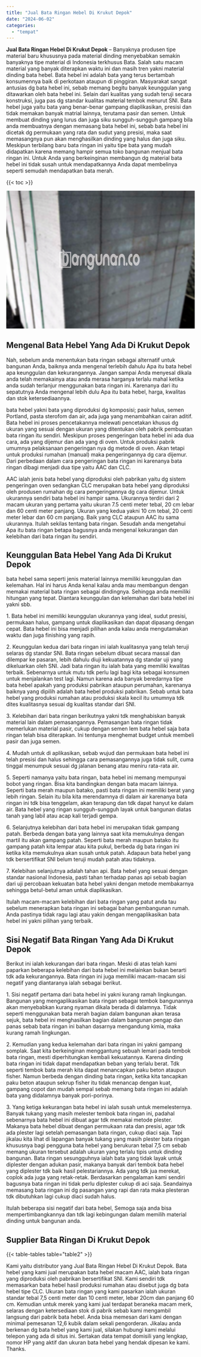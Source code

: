 ```yaml
---
title: "Jual Bata Ringan Hebel Di Krukut Depok"
date: "2024-06-02"
categories: 
  - "tempat"
---
```


**Jual Bata Ringan Hebel Di Krukut Depok** – Banyaknya produsen tipe material baru khususnya pada material dinding menyebabkan semakin banyaknya tipe material di Indonesia terkhusus Bata. Salah satu macam material yang banyak diterapkan waktu ini dan masih tren yakni material dinding bata hebel. Bata hebel ini adalah bata yang terus bertambah konsumennya baik di perkotaan ataupun di pinggiran. Masyarakat sangat antusias dg bata hebel ini, sebab memang begitu banyak keunggulan yang ditawarkan oleh bata hebel ini. Selain dari kualitas yang sudah teruji secara konstruksi, juga pas dg standar kualitas material tembok menurut SNI. Bata hebel juga yaitu bata yang benar-benar gampang diaplikasikan, presisi dan tidak memakan banyak matrial lainnya, terutama pasir dan semen. Untuk membuat dinding yang lurus dan juga siku sungguh-sungguh gampang bila anda membuatnya dengan memasang bata hebel ini, sebab bata hebel ini dicetak dg permukaan yang rata dan sudut yang presisi, maka saat memasangnya pun akan menghasilkan dinding yang halus dan juga siku. Meskipun terbilang baru bata ringan ini yaitu tipe bata yang mudah didapatkan karena memang hampir semua toko bangunan menjual bata ringan ini. Untuk Anda yang berkeinginan membangun dg material bata hebel ini tidak susah untuk mendapatkannya Anda dapat membelinya seperti semudah mendapatkan bata merah.

{{< toc >}}

![Jual Bata Ringan Hebel Di Krukut Depok](/images/jual-hebel-murah-14.png)

## Mengenal Bata Hebel Yang Ada Di Krukut Depok

Nah, sebelum anda menentukan bata ringan sebagai alternatif untuk bangunan Anda, baiknya anda mengenal terlebih dahulu Apa itu bata hebel apa keunggulan dan kekurangannya. Jangan sampai Anda menyesal dikala anda telah memakainya atau anda merasa harganya terlalu mahal ketika anda sudah terlanjur menggunakan bata ringan ini. Karenanya dari itu sepatutnya Anda mengenal lebih dulu Apa itu bata hebel, harga, kwalitas dan stok ketersediaannya.

bata hebel yakni bata yang diproduksi dg komposisi; pasir halus, semen Portland, pasta sterofom dan air, ada juga yang menambahkan cairan aditif. Bata hebel ini proses pencetakannya melewati pencetakan khusus dg ukuran yang sesuai dengan ukuran yang ditentukan oleh pabrik pembuatan bata ringan itu sendiri. Meskipun proses pengeringan bata hebel ini ada dua cara, ada yang dijemur dan ada yang di oven. Untuk produksi pabrik umumnya pelaksanaan pengeringan nya dg metode di oven. Akan tetapi untuk produksi rumahan (manual) maka pengeringannya dg cara dijemur. Dari perbedaan dalam cara pengeringan bata ringan ini karenanya bata ringan dibagi menjadi dua tipe yaitu AAC dan CLC.

AAC ialah jenis bata hebel yang diproduksi oleh pabrikan yaitu dg sistem pengeringan oven sedangkan CLC merupakan bata hebel yang diproduksi oleh produsen rumahan dg cara pengeringannya dg cara dijemur. Untuk ukurannya sendiri bata hebel ini hampir sama. Ukurannya terdiri dari 2 macam ukuran yang pertama yaitu ukuran 7.5 centi meter tebal, 20 cm lebar dan 60 centi meter panjang. Ukuran yang kedua yakni 10 cm tebal, 20 centi meter lebar dan 60 cm panjang. Baik yang CLC ataupun AAC itu sama ukurannya. Itulah sekilas tentang bata ringan. Sesudah anda mengetahui Apa itu bata ringan betapa bagusnya anda mengenal kekurangan dan kelebihan dari bata ringan itu sendiri.

## Keunggulan Bata Hebel Yang Ada Di Krukut Depok

bata hebel sama seperti jenis material lainnya memiliki keunggulan dan kelemahan. Hal ini harus Anda kenal kalau anda mau membangun dengan memakai material bata ringan sebagai dindingnya. Sehingga anda memiliki hitungan yang tepat. Diantara keunggulan dan kelemahan dari bata hebel ini yakni sbb.

1\. Bata hebel ini memiliki keunggulan ukurannya yang ideal, sudut presisi, permukaan halus, gampang untuk diaplikasikan dan dapat dipasang dengan cepat. Bata hebel ini bisa menjadi pilihan anda kalau anda mengutamakan waktu dan juga finishing yang rapih.

2\. Keunggulan kedua dari bata ringan ini ialah kualitasnya yang telah teruji selaras dg standar SNI. Bata ringan sebelum dibuat secara massal dan dilempar ke pasaran, lebih dahulu diuji kekuatannya dg standar uji yang dikeluarkan oleh SNI. Jadi bata ringan itu ialah bata yang memiliki kwalitas terbaik. Sebenarnya untuk mutu tdk perlu lagi bagi kita sebagai konsumen untuk menjalankan test lagi. Namun karena ada banyak beredarnya tipe bata hebel apakah yang produksi pabrikan ataupun perumahan, karenanya baiknya yang dipilih adalah bata hebel produksi pabrikan. Sebab untuk bata hebel yang produksi rumahan atau produksi skala kecil itu umumnya tdk dites kualitasnya sesuai dg kualitas standar dari SNI.

3\. Kelebihan dari bata ringan berikutnya yakni tdk menghabiskan banyak material lain dalam pemasangannya. Pemasangan bata ringan tidak memerlukan material pasir, cukup dengan semen lem bata hebel saja bata ringan telah bisa diterapkan. Ini tentunya menghemat budget untuk membeli pasir dan juga semen.

4\. Mudah untuk di aplikasikan, sebab wujud dan permukaan bata hebel ini telah presisi dan halus sehingga cara pemasangannya juga tidak sulit, cuma tinggal menumpuk sesuai dg jalanan benang atau meniru rata-rata air.

5\. Seperti namanya yaitu bata ringan, bata hebel ini memang mempunyai bobot yang ringan. Bisa kita bandingkan dengan bata macam lainnya. Seperti bata merah maupun batako, pasti bata ringan ini memiliki berat yang lebih ringan. Selain itu bila kita merendamnya di dalam air karenanya bata ringan ini tdk bisa tenggelam, akan terapung dan tdk dapat hanyut ke dalam air. Bata hebel yang ringan sungguh-sungguh layak untuk bangunan diatas tanah yang labil atau acap kali terjadi gempa.

6\. Selanjutnya kelebihan dari bata hebel ini merupakan tidak gampang patah. Berbeda dengan bata yang lainnya saat kita memukulnya dengan martil itu akan gampang patah. Seperti bata merah maupun batako itu gampang patah kita lempar atau kita pukul, berbeda dg bata ringan ini ketika kita memukulnya akan susah untuk patah. Adapaun bata hebel yang tdk bersertifikat SNI belum teruji mudah patah atau tidaknya.

7\. Kelebihan selanjutnya adalah tahan api. Bata hebel yang sesuai dengan standar nasional Indonesia, pasti tahan terhadap panas api sebab bagian dari uji percobaan kekuatan bata hebel yakni dengan metode membakarnya sehingga betul-betul aman untuk diaplikasikan.

Itulah macam-macam kelebihan dari bata ringan yang patut anda tau sebelum menerapkan bata ringan ini sebagai bahan pembangunan rumah. Anda pastinya tidak ragu lagi atau yakin dengan mengaplikasikan bata hebel ini yakni pilihan yang terbaik.

## Sisi Negatif Bata Ringan Yang Ada Di Krukut Depok

Berikut ini ialah kekurangan dari bata ringan. Meski di atas telah kami paparkan beberapa kelebihan dari bata hebel ini melainkan bukan berarti tdk ada kekurangannya. Bata ringan ini juga memiliki macam-macam sisi negatif yang diantaranya ialah sebagai berikut.

1\. Sisi negatif pertama dari bata hebel ini yakni kurang ramah lingkungan. Bangunan yang mengaplikasikan bata ringan sebagai tembok bangunannya akan menyebabkan kurang nyaman dikala berada di dalamnya. Tidak seperti menggunakan bata merah bagian dalam bangunan akan terasa sejuk, bata hebel ini menghasilkan bagian dalam bangunan pengap dan panas sebab bata ringan ini bahan dasarnya mengandung kimia, maka kurang ramah lingkungan.

2\. Kemudian yang kedua kelemahan dari bata ringan ini yakni gampang somplak. Saat kita berkeinginan menggantung sebuah lemari pada tembok bata ringan, mesti diperhitungkan kembali kekuatannya. Karena dinding bata ringan ini tidak dapat mendapatkan beban yang terlalu berat. Tdk seperti tembok bata merah kita dapat menancapkan paku beton ataupun fisher. Namun berbeda dengan dinding bata ringan, ketika kita tancapkan paku beton ataupun sekrup fisher itu tidak menancap dengan kuat, gampang copot dan mudah sempal sebab memang bata ringan ini adalah bata yang didalamnya banyak pori-porinya.

3\. Yang ketiga kekurangan bata hebel ini ialah susah untuk memelesternya. Banyak tukang yang masih melester tembok bata ringan ini, padahal sebenarnya bata hebel ini dibuat agar tdk memakai metode plester. Makanya bata hebel dibuat dengan permukaan rata dan presisi, agar tdk ada plester lagi setelah pemasangan bata ringan, cukup diaci saja. Tapi jikalau kita lihat di lapangan banyak tukang yang masih plester bata ringan khususnya bagi pengguna bata hebel yang berukuran tebal 7,5 cm sebab memang ukuran tersebut adalah ukuran yang terlalu tipis untuk dinding bangunan. Bata ringan sesungguhnya ialah bata yang tidak layak untuk diplester dengan adukan pasir, makanya banyak dari tembok bata hebel yang diplester tdk baik hasil pelestariannya. Ada yang tdk jua merekat, coplok ada juga yang retak-retak. Berdasarkan pengalaman kami sendiri bagusnya bata ringan ini tidak perlu diplester cukup di aci saja. Seandainya memasang bata ringan ini dg pasangan yang rapi dan rata maka plesteran tdk dibutuhkan lagi cukup diaci sudah halus.

Itulah beberapa sisi negatif dari bata hebel, Semoga saja anda bisa mempertimbangkannya dan tdk lagi kebingungan dalam memilih material dinding untuk bangunan anda.

## Supplier Bata Ringan Di Krukut Depok

{{< table-tables table="table2" >}}

Kami yaitu distributor yang Jual Bata Ringan Hebel Di Krukut Depok. Bata hebel yang kami jual merupakan bata hebel macam AAC, ialah bata ringan yang diproduksi oleh pabrikan bersertifikat SNI. Kami sendiri tdk memasarkan bata hebel hasil produksi rumahan atau disebut juga dg bata hebel tipe CLC. Ukuran bata ringan yang kami pasarkan ialah ukuran standar tebal 7,5 centi meter dan 10 centi meter, lebar 20cm dan panjang 60 cm. Kemudian untuk merek yang kami jual terdapat beraneka macam merk, selaras dengan ketersediaan stok di pabrik sebab kami mengambil langsung dari pabrik bata hebel. Anda bisa memesan dari kami dengan minimal pemesanan 12,6 kubik dalam sekali pengorderan. Jikalau anda berkenan dg bata hebel yang kami jual, silakan hubungi kami melalui telepon yang ada di situs ini. Sertakan data tempat domisili yang lengkap, nomor HP yang aktif dan ukuran bata hebel yang hendak dipesan ke kami. Thanks.
